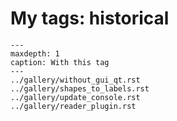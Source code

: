 # My tags: historical

```{toctree}
---
maxdepth: 1
caption: With this tag
---
../gallery/without_gui_qt.rst
../gallery/shapes_to_labels.rst
../gallery/update_console.rst
../gallery/reader_plugin.rst
```
